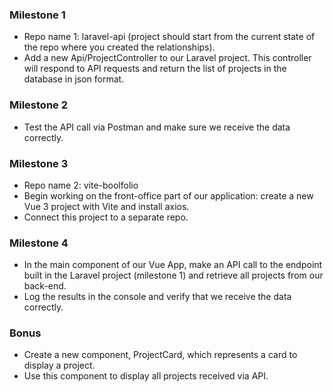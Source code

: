 ### Milestone 1
- Repo name 1: laravel-api (project should start from the current state of the repo where you created the relationships).
- Add a new Api/ProjectController to our Laravel project. This controller will respond to API requests and return the list of projects in the database in json format.
### Milestone 2
- Test the API call via Postman and make sure we receive the data correctly.
### Milestone 3
- Repo name 2: vite-boolfolio
- Begin working on the front-office part of our application: create a new Vue 3 project with Vite and install axios.
- Connect this project to a separate repo.
### Milestone 4
- In the main component of our Vue App, make an API call to the endpoint built in the Laravel project (milestone 1) and retrieve all projects from our back-end.
- Log the results in the console and verify that we receive the data correctly.
### Bonus
- Create a new component, ProjectCard, which represents a card to display a project.
- Use this component to display all projects received via API.

